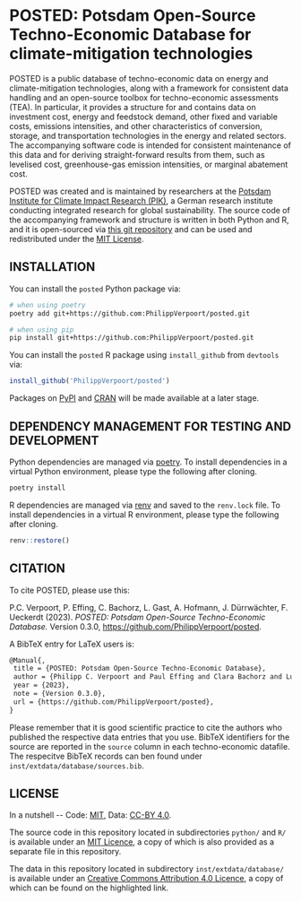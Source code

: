 # POSTED: Potsdam Open-Source Techno-Economic Database for climate-mitigation technologies
POSTED is a public database of techno-economic data on energy and climate-mitigation technologies, along with a framework for consistent data handling and an open-source toolbox for techno-economic assessments (TEA). In particular, it provides a structure for and contains data on investment cost, energy and feedstock demand, other fixed and variable costs, emissions intensities, and other characteristics of conversion, storage, and transportation technologies in the energy and related sectors. The accompanying software code is intended for consistent maintenance of this data and for deriving straight-forward results from them, such as levelised cost, greenhouse-gas emission intensities, or marginal abatement cost.

POSTED was created and is maintained by researchers at the [Potsdam Institute for Climate Impact Research (PIK)](https://www.pik-potsdam.de/en/), a German research institute conducting integrated research for global sustainability. The source code of the accompanying framework and structure is written in both Python and R, and it is open-sourced via [this git repository](https://github.com/PhilippVerpoort/posted) and can be used and redistributed under the [MIT License](https://opensource.org/license/mit/).


## INSTALLATION
You can install the `posted` Python package via:
```bash
# when using poetry
poetry add git+https://github.com:PhilippVerpoort/posted.git

# when using pip
pip install git+https://github.com:PhilippVerpoort/posted.git
```

You can install the `posted` R package using `install_github` from `devtools` via:
```R
install_github('PhilippVerpoort/posted')
```

Packages on [PyPI](https://pypi.org/) and [CRAN](https://cran.r-project.org/) will be made available at a later stage.


## DEPENDENCY MANAGEMENT FOR TESTING AND DEVELOPMENT
Python dependencies are managed via [poetry](https://python-poetry.org/). To install dependencies in a virtual Python environment, please type the following after cloning.

```bash
poetry install
```

R dependencies are managed via [renv](https://rstudio.github.io/renv/) and saved to the `renv.lock` file. To install dependencies in a virtual R environment, please type the following after cloning.

```R
renv::restore()
```


## CITATION
To cite POSTED, please use this:

P.C. Verpoort, P. Effing, C. Bachorz, L. Gast, A. Hofmann, J. Dürrwächter, F. Ueckerdt (2023). _POSTED: Potsdam Open-Source Techno-Economic Database._ Version 0.3.0, <https://github.com/PhilippVerpoort/posted>.

A BibTeX entry for LaTeX users is:

 ```latex
@Manual{,
  title = {POSTED: Potsdam Open-Source Techno-Economic Database},
  author = {Philipp C. Verpoort and Paul Effing and Clara Bachorz and Lukas Gast and Anke Hofmann and Jakob Dürrwächter and Falko Ueckerdt},
  year = {2023},
  note = {Version 0.3.0},
  url = {https://github.com/PhilippVerpoort/posted},
}
```

Please remember that it is good scientific practice to cite the authors who published the respective data entries that you use. BibTeX identifiers for the source are reported in the `source` column in each techno-economic datafile. The respecitve BibTeX records can ben found under `inst/extdata/database/sources.bib`.


## LICENSE
In a nutshell -- Code: [MIT](https://opensource.org/license/mit/), Data: [CC-BY 4.0](https://creativecommons.org/licenses/by/4.0/).

The source code in this repository located in subdirectories `python/` and `R/` is available under an [MIT Licence](https://opensource.org/license/mit/), a copy of which is also provided as a separate file in this repository.

The data in this repository located in subdirectory `inst/extdata/database/` is available under an [Creative Commons Attribution 4.0 Licence](https://creativecommons.org/licenses/by/4.0/), a copy of which can be found on the highlighted link.
